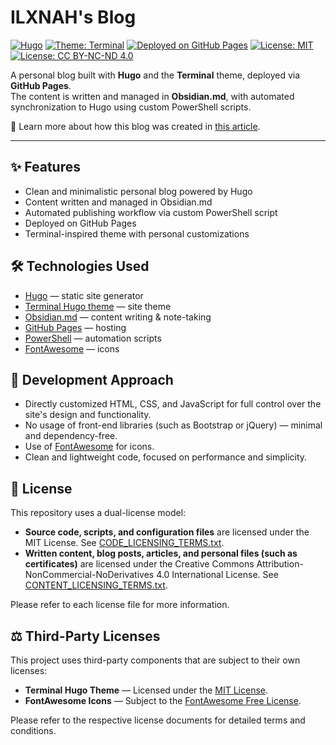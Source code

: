 # ILXNAH's Blog
[![Hugo](https://img.shields.io/badge/Built%20with-Hugo-blue)](https://gohugo.io/)
[![Theme: Terminal](https://img.shields.io/badge/Theme-Terminal-darkblue)](https://github.com/panr/hugo-theme-terminal)
[![Deployed on GitHub Pages](https://img.shields.io/badge/Deployed%20on-GitHub%20Pages-brightgreen)](https://pages.github.com/)
[![License: MIT](https://img.shields.io/badge/Code%20License-MIT-blue)](CODE_LICENSING_TERMS.txt)
[![License: CC BY-NC-ND 4.0](https://img.shields.io/badge/Content%20License-CC%20BY--NC--ND%204.0-lightgrey)](CONTENT_LICENSING_TERMS.txt)

A personal blog built with **Hugo** and the **Terminal** theme, deployed via **GitHub Pages**.  
The content is written and managed in **Obsidian.md**, with automated synchronization to Hugo using custom PowerShell scripts.

📝 Learn more about how this blog was created in [this article](https://ilxnah.github.io/posts/creating-obsidian-blog/).

---

## ✨ Features
- Clean and minimalistic personal blog powered by Hugo
- Content written and managed in Obsidian.md
- Automated publishing workflow via custom PowerShell script
- Deployed on GitHub Pages
- Terminal-inspired theme with personal customizations

## 🛠️ Technologies Used
- [Hugo](https://gohugo.io/) — static site generator
- [Terminal Hugo theme](https://github.com/panr/hugo-theme-terminal) — site theme
- [Obsidian.md](https://obsidian.md/) — content writing & note-taking
- [GitHub Pages](https://pages.github.com/) — hosting
- [PowerShell](https://learn.microsoft.com/en-us/powershell/) — automation scripts
- [FontAwesome](https://fontawesome.com/) — icons

## 🚀 Development Approach
- Directly customized HTML, CSS, and JavaScript for full control over the site's design and functionality.
- No usage of front-end libraries (such as Bootstrap or jQuery) — minimal and dependency-free.
- Use of [FontAwesome](https://fontawesome.com/) for icons.
- Clean and lightweight code, focused on performance and simplicity.

## 📄 License
This repository uses a dual-license model:
- **Source code, scripts, and configuration files** are licensed under the MIT License. See [CODE_LICENSING_TERMS.txt](CODE_LICENSING_TERMS.txt).
- **Written content, blog posts, articles, and personal files (such as certificates)** are licensed under the Creative Commons Attribution-NonCommercial-NoDerivatives 4.0 International License. See [CONTENT_LICENSING_TERMS.txt](CONTENT_LICENSING_TERMS.txt).

Please refer to each license file for more information.

## ⚖️ Third-Party Licenses
This project uses third-party components that are subject to their own licenses:
- **Terminal Hugo Theme** — Licensed under the [MIT License](https://github.com/panr/hugo-theme-terminal/blob/master/LICENSE.md).
- **FontAwesome Icons** — Subject to the [FontAwesome Free License](https://fontawesome.com/license/free).

Please refer to the respective license documents for detailed terms and conditions.
